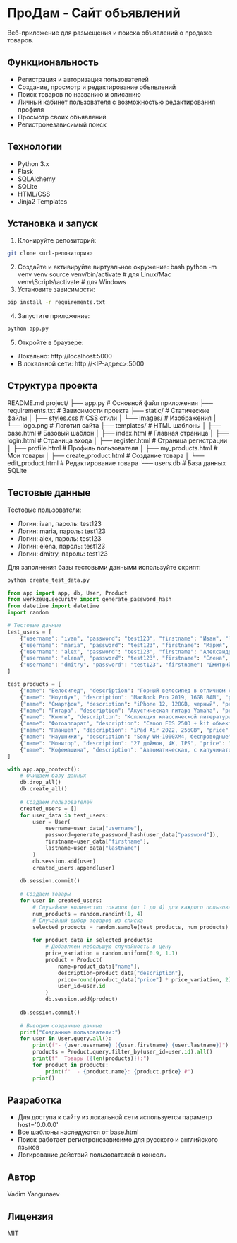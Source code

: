 # ПроДам - Сайт объявлений

Веб-приложение для размещения и поиска объявлений о продаже товаров.

## Функциональность

- Регистрация и авторизация пользователей
- Создание, просмотр и редактирование объявлений
- Поиск товаров по названию и описанию
- Личный кабинет пользователя с возможностью редактирования профиля
- Просмотр своих объявлений
- Регистронезависимый поиск

## Технологии

- Python 3.x
- Flask
- SQLAlchemy
- SQLite
- HTML/CSS
- Jinja2 Templates

## Установка и запуск

1. Клонируйте репозиторий:
```bash
git clone <url-репозитория>
```
2. Создайте и активируйте виртуальное окружение:
bash
python -m venv venv
source venv/bin/activate # для Linux/Mac
venv\Scripts\activate # для Windows
3. Установите зависимости:
```bash
pip install -r requirements.txt
```
4. Запустите приложение:
```bash
python app.py
```
5. Откройте в браузере:
- Локально: http://localhost:5000
- В локальной сети: http://<IP-адрес>:5000

## Структура проекта
README.md
project/
├── app.py # Основной файл приложения
├── requirements.txt # Зависимости проекта
├── static/ # Статические файлы
│ ├── styles.css # CSS стили
│ └── images/ # Изображения
│ └── logo.png # Логотип сайта
├── templates/ # HTML шаблоны
│ ├── base.html # Базовый шаблон
│ ├── index.html # Главная страница
│ ├── login.html # Страница входа
│ ├── register.html # Страница регистрации
│ ├── profile.html # Профиль пользователя
│ ├── my_products.html # Мои товары
│ ├── create_product.html # Создание товара
│ └── edit_product.html # Редактирование товара
└── users.db # База данных SQLite

## Тестовые данные

Тестовые пользователи:
- Логин: ivan, пароль: test123
- Логин: maria, пароль: test123
- Логин: alex, пароль: test123
- Логин: elena, пароль: test123
- Логин: dmitry, пароль: test123

Для заполнения базы тестовыми данными используйте скрипт:
```bash
python create_test_data.py
```

```python
from app import app, db, User, Product
from werkzeug.security import generate_password_hash
from datetime import datetime
import random

# Тестовые данные
test_users = [
    {"username": "ivan", "password": "test123", "firstname": "Иван", "lastname": "Иванов"},
    {"username": "maria", "password": "test123", "firstname": "Мария", "lastname": "Петрова"},
    {"username": "alex", "password": "test123", "firstname": "Александр", "lastname": "Сидоров"},
    {"username": "elena", "password": "test123", "firstname": "Елена", "lastname": "Козлова"},
    {"username": "dmitry", "password": "test123", "firstname": "Дмитрий", "lastname": "Смирнов"}
]

test_products = [
    {"name": "Велосипед", "description": "Горный велосипед в отличном состоянии", "price": 15000},
    {"name": "Ноутбук", "description": "MacBook Pro 2019, 16GB RAM", "price": 80000},
    {"name": "Смартфон", "description": "iPhone 12, 128GB, черный", "price": 45000},
    {"name": "Гитара", "description": "Акустическая гитара Yamaha", "price": 20000},
    {"name": "Книги", "description": "Коллекция классической литературы", "price": 5000},
    {"name": "Фотоаппарат", "description": "Canon EOS 250D + kit объектив", "price": 35000},
    {"name": "Планшет", "description": "iPad Air 2022, 256GB", "price": 55000},
    {"name": "Наушники", "description": "Sony WH-1000XM4, беспроводные", "price": 25000},
    {"name": "Монитор", "description": "27 дюймов, 4K, IPS", "price": 30000},
    {"name": "Кофемашина", "description": "Автоматическая, с капучинатором", "price": 40000}
]

with app.app_context():
    # Очищаем базу данных
    db.drop_all()
    db.create_all()
    
    # Создаем пользователей
    created_users = []
    for user_data in test_users:
        user = User(
            username=user_data["username"],
            password=generate_password_hash(user_data["password"]),
            firstname=user_data["firstname"],
            lastname=user_data["lastname"]
        )
        db.session.add(user)
        created_users.append(user)
    
    db.session.commit()
    
    # Создаем товары
    for user in created_users:
        # Случайное количество товаров (от 1 до 4) для каждого пользователя
        num_products = random.randint(1, 4)
        # Случайный выбор товаров из списка
        selected_products = random.sample(test_products, num_products)
        
        for product_data in selected_products:
            # Добавляем небольшую случайность в цену
            price_variation = random.uniform(0.9, 1.1)
            product = Product(
                name=product_data["name"],
                description=product_data["description"],
                price=round(product_data["price"] * price_variation, 2),
                user_id=user.id
            )
            db.session.add(product)
    
    db.session.commit()
    
    # Выводим созданные данные
    print("Созданные пользователи:")
    for user in User.query.all():
        print(f"- {user.username} ({user.firstname} {user.lastname})")
        products = Product.query.filter_by(user_id=user.id).all()
        print(f"  Товары ({len(products)}):")
        for product in products:
            print(f"  - {product.name}: {product.price} ₽")
        print()
```

## Разработка

- Для доступа к сайту из локальной сети используется параметр host='0.0.0.0'
- Все шаблоны наследуются от base.html
- Поиск работает регистронезависимо для русского и английского языков
- Логирование действий пользователей в консоль

## Автор

Vadim Yangunaev

## Лицензия

MIT


